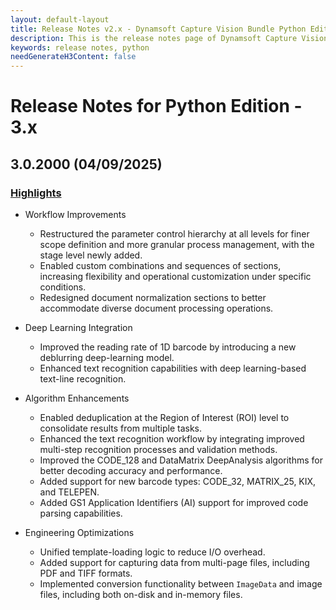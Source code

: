 ```yaml
---
layout: default-layout
title: Release Notes v2.x - Dynamsoft Capture Vision Bundle Python Edition
description: This is the release notes page of Dynamsoft Capture Vision Bundle Python Edition v2.x.
keywords: release notes, python
needGenerateH3Content: false
---
```


# Release Notes for Python Edition - 3.x

## 3.0.2000 (04/09/2025)

### [Highlights](https://www.dynamsoft.com/release-highlights/?product=dcv3.0)

- Workflow Improvements
  - Restructured the parameter control hierarchy at all levels for finer scope definition and more granular process management, with the stage level newly added.
  - Enabled custom combinations and sequences of sections, increasing flexibility and operational customization under specific conditions.
  - Redesigned document normalization sections to better accommodate diverse document processing operations.
  
- Deep Learning Integration
  - Improved the reading rate of 1D barcode by introducing a new deblurring deep-learning model.
  - Enhanced text recognition capabilities with deep learning-based text-line recognition.

- Algorithm Enhancements
  - Enabled deduplication at the Region of Interest (ROI) level to consolidate results from multiple tasks.
  - Enhanced the text recognition workflow by integrating improved multi-step recognition processes and validation methods.
  - Improved the CODE_128 and DataMatrix DeepAnalysis algorithms for better decoding accuracy and performance.
  - Added support for new barcode types: CODE_32, MATRIX_25, KIX, and TELEPEN.
  - Added GS1 Application Identifiers (AI) support for improved code parsing capabilities.

- Engineering Optimizations
  - Unified template-loading logic to reduce I/O overhead.
  - Added support for capturing data from multi-page files, including PDF and TIFF formats.
  - Implemented conversion functionality between `ImageData` and image files, including both on-disk and in-memory files.
